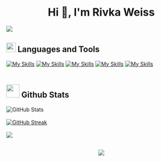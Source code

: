 <h1 align="center">Hi 👋, I'm Rivka Weiss</h1>
<img src="https://user-images.githubusercontent.com/73097560/115834477-dbab4500-a447-11eb-908a-139a6edaec5c.gif">

## <img src="https://media2.giphy.com/media/QssGEmpkyEOhBCb7e1/giphy.gif?cid=ecf05e47a0n3gi1bfqntqmob8g9aid1oyj2wr3ds3mg700bl&rid=giphy.gif" width ="25"><b>  Languages and Tools</b>
[![My Skills](https://skillicons.dev/icons?i=html,css,scss,js,typescript,react,angular&perline=7)]() [![My Skills](https://skillicons.dev/icons?i=java,nodejs,cs,dotnet,py&perline=9)]() [![My Skills](https://skillicons.dev/icons?i=gcp,aws,postman,git,github,docker&perline=13)]() [![My Skills](https://skillicons.dev/icons?i=mongodb,postgres,sqlite&perline=13)]() [![My Skills](https://skillicons.dev/icons?i=vscode,visualstudio,eclipse,pycharm,Linux&perline=6)]()
<br>
<br>
## <img src="https://media.giphy.com/media/iY8CRBdQXODJSCERIr/giphy.gif" width="35"><b> Github Stats </b>
![GitHub Stats](https://github-readme-stats.vercel.app/api?username=rivka14&show_icons=true&theme=transparent&border_radius=10&perline=9) 
<br>
<br>
[![GitHub Streak](https://streak-stats.demolab.com?user=rivka14&theme=transparent&border_radius=10&date_format=j%20M%5B%20Y%5D&exclude_days=Wed%2CFri%2CSat)](https://git.io/streak-stats)
<br>
<br>
![](https://github-contributor-stats.vercel.app/api?username=rivka14&limit=5&theme=transparent&border_radius=10&combine_all_yearly_contributions=true)
<br>
<br>
<!-- 
(Languages used) ![Top Langs](https://github-readme-stats.vercel.app/api/top-langs/?username=rivka14&layout=compact&theme=dark)
[![](https://visitcount.itsvg.in/api?id=rivka14.v&icon=0&theme=dark&border_radius=10)](https://visitcount.itsvg.in)
-->
<div align="center">
     <img src="https://capsule-render.vercel.app/api?type=waving&color=gradient&height=100&section=footer"/>
</div>


